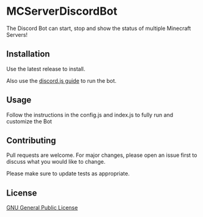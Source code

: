 # MCServerDiscordBot

The Discord Bot can start, stop and show the status of multiple Minecraft Servers!

## Installation

Use the latest release to install.

Also use the [discord.js guide](discordjs.guide) to run the bot.

## Usage

Follow the instructions in the config.js and index.js to fully run and customize the Bot

## Contributing
Pull requests are welcome. For major changes, please open an issue first to discuss what you would like to change.

Please make sure to update tests as appropriate.

## License
[GNU General Public License](https://choosealicense.com/licenses/gnu/)
